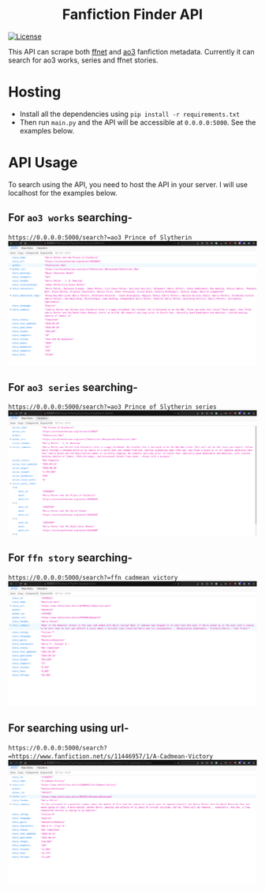 <h1 align="center">Fanfiction Finder API</h1>

[![License](https://img.shields.io/badge/License-Apache_2.0-blue.svg)](https://opensource.org/licenses/Apache-2.0)

This API can scrape both [ffnet](https://www.fanfiction.net/) and [ao3](https://archiveofourown.org/) fanfiction metadata. Currently it can search for ao3 works, series and ffnet stories. <br>

# Hosting

- Install all the dependencies using `pip install -r requirements.txt`
- Then run `main.py` and the API will be accessible at `0.0.0.0:5000`. See the examples below.

# API Usage

To search using the API, you need to host the API in your server. I will use localhost for the examples below.<br>

## For `ao3 works` searching-

`https://0.0.0.0:5000/search?=ao3 Prince of Slytherin`
<br>
![](https://raw.githubusercontent.com/arzkar/Fanfiction-Finder-API/main/img/ao3_works.png)
<br>

## For `ao3 series` searching-

`https://0.0.0.0:5000/search?=ao3 Prince of Slytherin series`
<br>
![](https://raw.githubusercontent.com/arzkar/Fanfiction-Finder-API/main/img/ao3_series.png)
<br>

## For `ffn story` searching-

`https://0.0.0.0:5000/search?=ffn cadmean victory`
<br>
![](https://raw.githubusercontent.com/arzkar/Fanfiction-Finder-API/main/img/ffn_story.png)
<br>

## For searching using url-

`https://0.0.0.0:5000/search?=https://www.fanfiction.net/s/11446957/1/A-Cadmean-Victory`
<br>
![](https://raw.githubusercontent.com/arzkar/Fanfiction-Finder-API/main/img/url_search.png)
<br>
